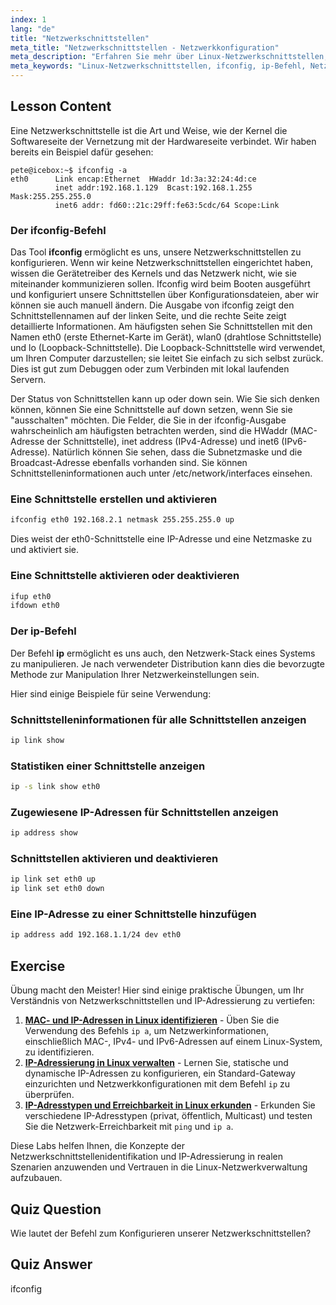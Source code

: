 ```yaml
---
index: 1
lang: "de"
title: "Netzwerkschnittstellen"
meta_title: "Netzwerkschnittstellen - Netzwerkkonfiguration"
meta_description: "Erfahren Sie mehr über Linux-Netzwerkschnittstellen, ifconfig und ip-Befehle. Verstehen Sie, wie Netzwerkeinstellungen konfiguriert und verwaltet werden. Beginnen Sie Ihre Linux-Netzwerkreise!"
meta_keywords: "Linux-Netzwerkschnittstellen, ifconfig, ip-Befehl, Netzwerkkonfiguration, Linux-Netzwerk, Anfänger, Tutorial, Anleitung"
---
```


## Lesson Content

Eine Netzwerkschnittstelle ist die Art und Weise, wie der Kernel die Softwareseite der Vernetzung mit der Hardwareseite verbindet. Wir haben bereits ein Beispiel dafür gesehen:

```plaintext
pete@icebox:~$ ifconfig -a
eth0      Link encap:Ethernet  HWaddr 1d:3a:32:24:4d:ce
          inet addr:192.168.1.129  Bcast:192.168.1.255  Mask:255.255.255.0
          inet6 addr: fd60::21c:29ff:fe63:5cdc/64 Scope:Link
```

### Der ifconfig-Befehl

Das Tool **ifconfig** ermöglicht es uns, unsere Netzwerkschnittstellen zu konfigurieren. Wenn wir keine Netzwerkschnittstellen eingerichtet haben, wissen die Gerätetreiber des Kernels und das Netzwerk nicht, wie sie miteinander kommunizieren sollen. Ifconfig wird beim Booten ausgeführt und konfiguriert unsere Schnittstellen über Konfigurationsdateien, aber wir können sie auch manuell ändern. Die Ausgabe von ifconfig zeigt den Schnittstellennamen auf der linken Seite, und die rechte Seite zeigt detaillierte Informationen. Am häufigsten sehen Sie Schnittstellen mit den Namen eth0 (erste Ethernet-Karte im Gerät), wlan0 (drahtlose Schnittstelle) und lo (Loopback-Schnittstelle). Die Loopback-Schnittstelle wird verwendet, um Ihren Computer darzustellen; sie leitet Sie einfach zu sich selbst zurück. Dies ist gut zum Debuggen oder zum Verbinden mit lokal laufenden Servern.

Der Status von Schnittstellen kann up oder down sein. Wie Sie sich denken können, können Sie eine Schnittstelle auf down setzen, wenn Sie sie "ausschalten" möchten. Die Felder, die Sie in der ifconfig-Ausgabe wahrscheinlich am häufigsten betrachten werden, sind die HWaddr (MAC-Adresse der Schnittstelle), inet address (IPv4-Adresse) und inet6 (IPv6-Adresse). Natürlich können Sie sehen, dass die Subnetzmaske und die Broadcast-Adresse ebenfalls vorhanden sind. Sie können Schnittstelleninformationen auch unter /etc/network/interfaces einsehen.

### Eine Schnittstelle erstellen und aktivieren

```bash
ifconfig eth0 192.168.2.1 netmask 255.255.255.0 up
```

Dies weist der eth0-Schnittstelle eine IP-Adresse und eine Netzmaske zu und aktiviert sie.

### Eine Schnittstelle aktivieren oder deaktivieren

```bash
ifup eth0
ifdown eth0
```

### Der ip-Befehl

Der Befehl **ip** ermöglicht es uns auch, den Netzwerk-Stack eines Systems zu manipulieren. Je nach verwendeter Distribution kann dies die bevorzugte Methode zur Manipulation Ihrer Netzwerkeinstellungen sein.

Hier sind einige Beispiele für seine Verwendung:

### Schnittstelleninformationen für alle Schnittstellen anzeigen

```bash
ip link show
```

### Statistiken einer Schnittstelle anzeigen

```bash
ip -s link show eth0
```

### Zugewiesene IP-Adressen für Schnittstellen anzeigen

```bash
ip address show
```

### Schnittstellen aktivieren und deaktivieren

```bash
ip link set eth0 up
ip link set eth0 down
```

### Eine IP-Adresse zu einer Schnittstelle hinzufügen

```bash
ip address add 192.168.1.1/24 dev eth0
```

## Exercise

Übung macht den Meister! Hier sind einige praktische Übungen, um Ihr Verständnis von Netzwerkschnittstellen und IP-Adressierung zu vertiefen:

1. **[MAC- und IP-Adressen in Linux identifizieren](https://labex.io/de/labs/comptia-identify-mac-and-ip-addresses-in-linux-592731)** - Üben Sie die Verwendung des Befehls `ip a`, um Netzwerkinformationen, einschließlich MAC-, IPv4- und IPv6-Adressen auf einem Linux-System, zu identifizieren.
2. **[IP-Adressierung in Linux verwalten](https://labex.io/de/labs/comptia-manage-ip-addressing-in-linux-592736)** - Lernen Sie, statische und dynamische IP-Adressen zu konfigurieren, ein Standard-Gateway einzurichten und Netzwerkkonfigurationen mit dem Befehl `ip` zu überprüfen.
3. **[IP-Adresstypen und Erreichbarkeit in Linux erkunden](https://labex.io/de/labs/comptia-explore-ip-address-types-and-reachability-in-linux-592780)** - Erkunden Sie verschiedene IP-Adresstypen (privat, öffentlich, Multicast) und testen Sie die Netzwerk-Erreichbarkeit mit `ping` und `ip a`.

Diese Labs helfen Ihnen, die Konzepte der Netzwerkschnittstellenidentifikation und IP-Adressierung in realen Szenarien anzuwenden und Vertrauen in die Linux-Netzwerkverwaltung aufzubauen.

## Quiz Question

Wie lautet der Befehl zum Konfigurieren unserer Netzwerkschnittstellen?

## Quiz Answer

ifconfig
